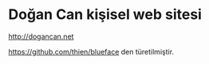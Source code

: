 # Doğan Can kişisel web sitesi

http://dogancan.net 

https://github.com/thien/blueface den türetilmiştir.